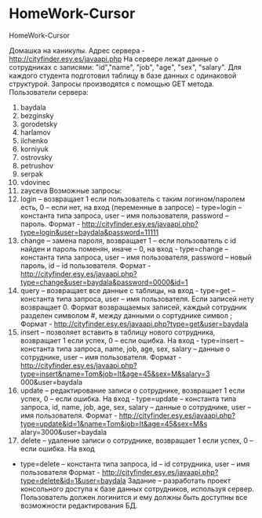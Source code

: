 # HomeWork-Cursor
HomeWork-Cursor


Домашка на каникулы.
Адрес сервера - http://cityfinder.esy.es/javaapi.php
На сервере лежат данные о сотрудниках с записями: "id","name", "job", "age", "sex", "salary". Для
каждого студента подготовил таблицу в базе данных с одинаковой структурой. Запросы
производятся с помощью GET метода.
Пользователи сервера:
1. baydala
2. bezginsky
3. gorodetsky
4. harlamov
5. ilchenko
6. korniyuk
7. ostrovsky
8. petrushov
9. serpak
10. vdovinec
11. zayceva
Возможные запросы:
1. login – возвращает 1 если пользователь с таким логином/паролем есть, 0 – если нет, на
вход (переменные в запросе) – type=login – константа типа запроса, user – имя
пользователя, password – пароль.
Формат - http://cityfinder.esy.es/javaapi.php?type=login&user=baydala&password=11111
2. change – замена пароля, возвращает 1 – если пользователь с id найден и пароль поменян,
иначе – 0, на вход - type=change – константа типа запроса, user – имя пользователя,
password – новый пароль, id – id пользователя.
Формат -
http://cityfinder.esy.es/javaapi.php?type=change&user=baydala&password=0000&id=1
3. query – возвращает все данные с таблицы, на вход - type=get – константа типа запроса, user
– имя пользователя. Если записей нету возвращает 0. Формат возвращаемых записей,
каждый сотрудник разделен символом #, между данными о сортуднике символ ;
Формат -
http://cityfinder.esy.es/javaapi.php?type=get&user=baydala
4. insert – позволяет вставить в таблицу нового сотрудника, возвращает 1 если успех, 0 – если
ошибка. На вход - type=insert – константа типа запроса, name, job, age, sex, salary – данные
о сотруднике, user – имя пользователя.
Формат -
http://cityfinder.esy.es/javaapi.php?type=insert&name=Tom&job=It&age=45&sex=M&salary=3
000&user=baydala
5. update – редактирование записи о сотруднике, возвращает 1 если успех, 0 – если ошибка.
На вход - type=update – константа типа запроса, id, name, job, age, sex, salary – данные о
сотруднике, user – имя пользователя.
Формат -
http://cityfinder.esy.es/javaapi.php?type=update&id=1&name=Tom&job=It&age=45&sex=M&s
alary=3000&user=baydala
6. delete – удаление записи о сотруднике, возвращает 1 если успех, 0 – если ошибка. На вход
- type=delete – константа типа запроса, id – id сотрудника, user – имя пользователя
Формат -
http://cityfinder.esy.es/javaapi.php?type=delete&id=1&user=baydala
Задание – разработать проект консольного доступа к базе данных сотрудников, используя сервер.
Пользователь должен логинится и ему должны быть доступны все возможности редактирования
БД.
